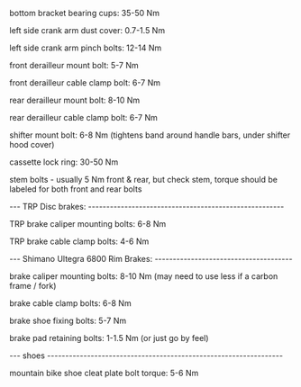 bottom bracket bearing cups: 35-50 Nm

left side crank arm dust cover: 0.7-1.5 Nm

left side crank arm pinch bolts: 12-14 Nm

front derailleur mount bolt: 5-7 Nm

front derailleur cable clamp bolt: 6-7 Nm

rear derailleur mount bolt: 8-10 Nm

rear derailleur cable clamp bolt: 6-7 Nm

shifter mount bolt: 6-8 Nm
(tightens band around handle bars, under shifter hood cover)

cassette lock ring: 30-50 Nm

stem bolts - usually 5 Nm front & rear, but check stem, torque should be labeled for both front and rear bolts

--- TRP Disc brakes: ------------------------------------------------------

TRP brake caliper mounting bolts: 6-8 Nm

TRP brake cable clamp bolts: 4-6 Nm

--- Shimano Ultegra 6800 Rim Brakes: --------------------------------------

brake caliper mounting bolts: 8-10 Nm (may need to use less if a carbon frame / fork)

brake cable clamp bolts: 6-8 Nm

brake shoe fixing bolts: 5-7 Nm

brake pad retaining bolts: 1-1.5 Nm (or just go by feel)

--- shoes -----------------------------------------------------------------

mountain bike shoe cleat plate bolt torque: 5-6 Nm


